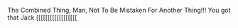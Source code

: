 The Combined Thing, Man, Not To Be Mistaken For Another Thing!!! You got that Jack [[[[[[[[[[[[[[[[[[
